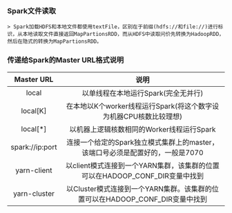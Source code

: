 ### Spark文件读取
    > Spark加载HDFS和本地文件都使用textFile，区别在于前缀(hdfs://和file://)进行标识，从本地读取文件直接返回MapPartionsRDD，而从HDFS中读取问价先转换为HadoopRDD，然后在隐式的转换为MapPartionsRDD。

### 传递给Spark的Master URL格式说明
|Master URL|说明|
|:-----:|:------:|
|local|以单线程在本地运行Spark(完全无并行)|
|local[K]|在本地以K个worker线程运行Spark(将这个数字设为机器CPU核数比较理想)|
|local[*]|以机器上逻辑核数相同的Worker线程运行Spark|
|spark://ip:port|连接一个给定的Spark独立模式集群上的master，该端口号必须是配置好的，一般是7070|
|yarn-client|以client模式连接到一个YARN集群，该集群的位置可以在HADOOP_CONF_DIR变量中找到|
|yarn-cluster|以Cluster模式连接到一个YARN集群。该集群的位置可以在HADOOP_CONF_DIR变量中找到|






